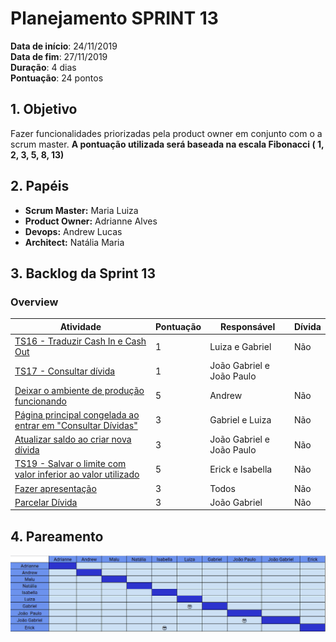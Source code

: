 # Planejamento SPRINT 13

**Data de início**: 24/11/2019 <br/>
**Data de fim**: 27/11/2019 <br/>
**Duração**: 4 dias <br/>
**Pontuação**: 24 pontos 

## 1. Objetivo

Fazer funcionalidades priorizadas pela product owner em conjunto com o a scrum master. **A pontuação utilizada será baseada na escala Fibonacci ( 1, 2, 3, 5, 8, 13)**


## 2. Papéis 

* **Scrum Master:** Maria Luiza
* **Product Owner:** Adrianne Alves
* **Devops:** Andrew Lucas
* **Architect:** Natália Maria


## 3. Backlog da Sprint 13

### Overview
| Atividade | Pontuação | Responsável | Dívida |
| - | - | - | - |
| [TS16 - Traduzir Cash In e Cash Out](https://github.com/fga-eps-mds/2019.2-Over26/issues/208)| 1 | Luiza e Gabriel | Não |
| [TS17 - Consultar dívida](https://github.com/fga-eps-mds/2019.2-Over26/issues/209) | 1 | João Gabriel e João Paulo |  |
| [Deixar o ambiente de produção funcionando](https://github.com/fga-eps-mds/2019.2-Over26/issues/217) | 5 | Andrew | Não |
| [Página principal congelada ao entrar em "Consultar Dívidas"](https://github.com/fga-eps-mds/2019.2-Over26/issues/217) | 3 | Gabriel e Luiza  | Não |
| [Atualizar saldo ao criar nova dívida](https://github.com/fga-eps-mds/2019.2-Over26/issues/188) | 3 | João Gabriel e João Paulo | Não |
| [TS19 - Salvar o limite com valor inferior ao valor utilizado](https://github.com/fga-eps-mds/2019.2-Over26/issues/203) | 5 | Erick e Isabella | Não |
| [Fazer apresentação](https://github.com/fga-eps-mds/2019.2-Over26/issues/219) | 3 | Todos | Não |
| [Parcelar Dívida](https://github.com/fga-eps-mds/2019.2-Over26/issues/211) | 3 | João Gabriel | Não |


## 4. Pareamento
![](../../images/metrics_agile/pareamento_sprint13.png)